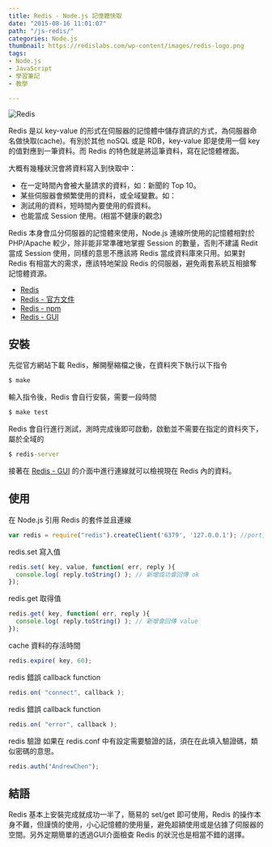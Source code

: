 ```yaml
---
title: Redis - Node.js 記憶體快取
date: "2015-08-16 11:01:07"
path: "/js-redis/"
categories: Node.js
thumbnail: https://redislabs.com/wp-content/images/redis-logo.png
tags:
- Node.js
- JavaScript
- 學習筆記
- 教學

---
```


![Redis](https://redislabs.com/wp-content/images/redis-logo.png)

Redis 是以 key-value 的形式在伺服器的記憶體中儲存資訊的方式，為伺服器命名做快取(cache)。有別於其他 noSQL 或是 RDB，key-value 即是使用一個 key 的值對應到一筆資料。而 Redis 的特色就是將這筆資料，寫在記憶體裡面。

大概有幾種狀況會將資料寫入到快取中：

* 在一定時間內會被大量請求的資料，如：新聞的 Top 10。
* 某些伺服器會頻繁使用的資料，或全域變數。如：
* 測試用的資料，短時間內要使用的假資料。
* 也能當成 Session 使用。(相當不健康的觀念)

Redis 本身會瓜分伺服器的記憶體來使用，Node.js 連線所使用的記憶體相對於 PHP/Apache 較少，除非能非常準確地掌握 Session 的數量，否則不建議 Redit 當成 Session 使用，同樣的意思不應該將 Redis 當成資料庫來只用。如果對 Redis 有相當大的需求，應該特地架設 Redis 的伺服器，避免兩套系統互相搶奪記憶體資源。

* [Redis](http://redis.io)
* [Redis - 官方文件](http://redis.io/documentation)
* [Redis - npm](https://www.npmjs.com/package/redis)
* [Redis - GUI](http://redisdesktop.com)

## 安裝

<!--more-->

先從官方網站下載 Redis，解開壓縮檔之後，在資料夾下執行以下指令

``` bat
$ make
```

輸入指令後，Redis 會自行安裝，需要一段時間

``` bat
$ make test
```

Redis 會自行進行測試，測時完成後即可啟動，啟動並不需要在指定的資料夾下，屬於全域的

``` bat
$ redis-server
```

接著在 [Redis - GUI](http://redisdesktop.com) 的介面中進行連線就可以檢視現在 Redis 內的資料。


## 使用

在 Node.js 引用 Redis 的套件並且連線

``` javascript
var redis = require("redis").createClient('6379', '127.0.0.1'); //port, IP
```

redis.set 寫入值

``` javascript
redis.set( key, value, function( err, reply ){
  console.log( reply.toString() ); // 新增成功會回傳 ok
});
```

redis.get 取得值

``` javascript
redis.get( key, function( err, reply ){
  console.log( reply.toString() ); // 新增會回傳 value
});
```

cache 資料的存活時間

``` javascript
redis.expire( key, 60);
```

redis 錯誤 callback function

``` javascript
redis.on( "connect", callback );
```

redis 錯誤 callback function

``` javascript
redis.on( "error", callback );
```

redis 驗證
如果在 redis.conf 中有設定需要驗證的話，須在在此填入驗證碼，類似密碼的意思。

``` javascript
redis.auth("AndrewChen");
```

## 結語

Redis 基本上安裝完成就成功一半了，簡易的 set/get 即可使用，Redis 的操作本身不難，但謹慎的使用，小心記憶體的使用量，避免超額使用或是佔據了伺服器的空間。另外定期簡單的透過GUI介面檢查 Redis 的狀況也是相當不錯的選擇。
